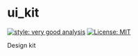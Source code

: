 # ui_kit

[![style: very good analysis][very_good_analysis_badge]][very_good_analysis_link]
[![License: MIT][license_badge]][license_link]

Design kit

[license_badge]: https://img.shields.io/badge/license-MIT-blue.svg
[license_link]: https://opensource.org/licenses/MIT
[very_good_analysis_badge]: https://img.shields.io/badge/style-very_good_analysis-B22C89.svg
[very_good_analysis_link]: https://pub.dev/packages/very_good_analysis